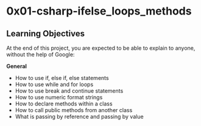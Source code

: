 # 0x01-csharp-ifelse_loops_methods

## Learning Objectives
At the end of this project, you are expected to be able to explain to anyone, without the help of Google:

**General**
- How to use if, else if, else statements
- How to use while and for loops
- How to use break and continue statements
- How to use numeric format strings
- How to declare methods within a class
- How to call public methods from another class
- What is passing by reference and passing by value